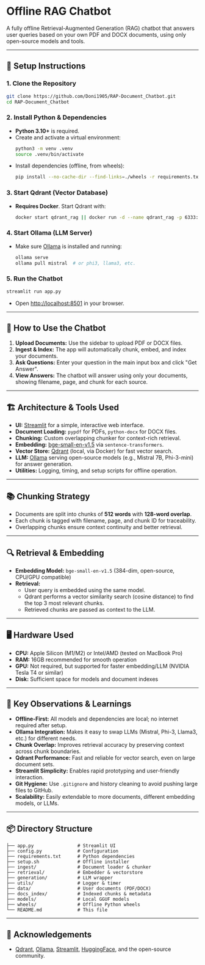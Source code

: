 # Offline RAG Chatbot

A fully offline Retrieval-Augmented Generation (RAG) chatbot that answers user queries based on your own PDF and DOCX documents, using only open-source models and tools.

---

## 🚀 Setup Instructions

### 1. Clone the Repository
```bash
git clone https://github.com/Doni1905/RAP-Document_Chatbot.git
cd RAP-Document_Chatbot
```

### 2. Install Python & Dependencies
- **Python 3.10+** is required.
- Create and activate a virtual environment:
  ```bash
  python3 -m venv .venv
  source .venv/bin/activate
  ```
- Install dependencies (offline, from wheels):
  ```bash
  pip install --no-cache-dir --find-links=./wheels -r requirements.txt
  ```

### 3. Start Qdrant (Vector Database)
- **Requires Docker**. Start Qdrant with:
  ```bash
  docker start qdrant_rag || docker run -d --name qdrant_rag -p 6333:6333 -v $(pwd)/docs_index:/qdrant/storage qdrant/qdrant
  ```

### 4. Start Ollama (LLM Server)
- Make sure [Ollama](https://ollama.com/) is installed and running:
  ```bash
  ollama serve
  ollama pull mistral  # or phi3, llama3, etc.
  ```

### 5. Run the Chatbot
```bash
streamlit run app.py
```
- Open [http://localhost:8501](http://localhost:8501) in your browser.

---

## 💬 How to Use the Chatbot
1. **Upload Documents:** Use the sidebar to upload PDF or DOCX files.
2. **Ingest & Index:** The app will automatically chunk, embed, and index your documents.
3. **Ask Questions:** Enter your question in the main input box and click "Get Answer".
4. **View Answers:** The chatbot will answer using only your documents, showing filename, page, and chunk for each source.

---

## 🏗️ Architecture & Tools Used
- **UI:** [Streamlit](https://streamlit.io/) for a simple, interactive web interface.
- **Document Loading:** `pypdf` for PDFs, `python-docx` for DOCX files.
- **Chunking:** Custom overlapping chunker for context-rich retrieval.
- **Embedding:** [bge-small-en-v1.5](https://huggingface.co/BAAI/bge-small-en-v1.5) via `sentence-transformers`.
- **Vector Store:** [Qdrant](https://qdrant.tech/) (local, via Docker) for fast vector search.
- **LLM:** [Ollama](https://ollama.com/) serving open-source models (e.g., Mistral 7B, Phi-3-mini) for answer generation.
- **Utilities:** Logging, timing, and setup scripts for offline operation.

---

## 📚 Chunking Strategy
- Documents are split into chunks of **512 words** with **128-word overlap**.
- Each chunk is tagged with filename, page, and chunk ID for traceability.
- Overlapping chunks ensure context continuity and better retrieval.

---

## 🔍 Retrieval & Embedding
- **Embedding Model:** `bge-small-en-v1.5` (384-dim, open-source, CPU/GPU compatible)
- **Retrieval:**
  - User query is embedded using the same model.
  - Qdrant performs a vector similarity search (cosine distance) to find the top 3 most relevant chunks.
  - Retrieved chunks are passed as context to the LLM.

---

## 🖥️ Hardware Used
- **CPU:** Apple Silicon (M1/M2) or Intel/AMD (tested on MacBook Pro)
- **RAM:** 16GB recommended for smooth operation
- **GPU:** Not required, but supported for faster embedding/LLM (NVIDIA Tesla T4 or similar)
- **Disk:** Sufficient space for models and document indexes

---

## 📝 Key Observations & Learnings
- **Offline-First:** All models and dependencies are local; no internet required after setup.
- **Ollama Integration:** Makes it easy to swap LLMs (Mistral, Phi-3, Llama3, etc.) for different needs.
- **Chunk Overlap:** Improves retrieval accuracy by preserving context across chunk boundaries.
- **Qdrant Performance:** Fast and reliable for vector search, even on large document sets.
- **Streamlit Simplicity:** Enables rapid prototyping and user-friendly interaction.
- **Git Hygiene:** Use `.gitignore` and history cleaning to avoid pushing large files to GitHub.
- **Scalability:** Easily extendable to more documents, different embedding models, or LLMs.

---

## 📦 Directory Structure
```
├── app.py                # Streamlit UI
├── config.py             # Configuration
├── requirements.txt      # Python dependencies
├── setup.sh              # Offline installer
├── ingest/               # Document loader & chunker
├── retrieval/            # Embedder & vectorstore
├── generation/           # LLM wrapper
├── utils/                # Logger & timer
├── data/                 # User documents (PDF/DOCX)
├── docs_index/           # Indexed chunks & metadata
├── models/               # Local GGUF models
├── wheels/               # Offline Python wheels
└── README.md             # This file
```

---

## 🙏 Acknowledgements
- [Qdrant](https://qdrant.tech/), [Ollama](https://ollama.com/), [Streamlit](https://streamlit.io/), [HuggingFace](https://huggingface.co/BAAI/bge-small-en-v1.5), and the open-source community.
